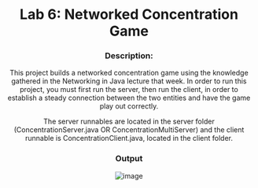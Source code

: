 <div align='center'> <h1> Lab 6: Networked Concentration Game </h1>

### Description:
  
This project builds a networked concentration game using the knowledge gathered in the Networking in Java lecture that week. In order to run this project, you must first run the server, then run the client, in order to establish a steady connection between the two entities and have the game play out correctly. 
  
The server runnables are located in the server folder (ConcentrationServer.java OR ConcentrationMultiServer) and the client runnable is ConcentrationClient.java, located in the client folder.
  
### Output
 ![image](https://user-images.githubusercontent.com/66089236/122070675-2ac88300-cdc4-11eb-8da6-d29dc341c91f.png)

